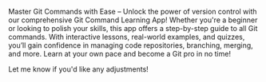 Master Git Commands with Ease – Unlock the power of version control with our comprehensive Git Command Learning App! Whether you're a beginner or looking to polish your skills, this app offers a step-by-step guide to all Git commands. With interactive lessons, real-world examples, and quizzes, you’ll gain confidence in managing code repositories, branching, merging, and more. Learn at your own pace and become a Git pro in no time!

Let me know if you'd like any adjustments!